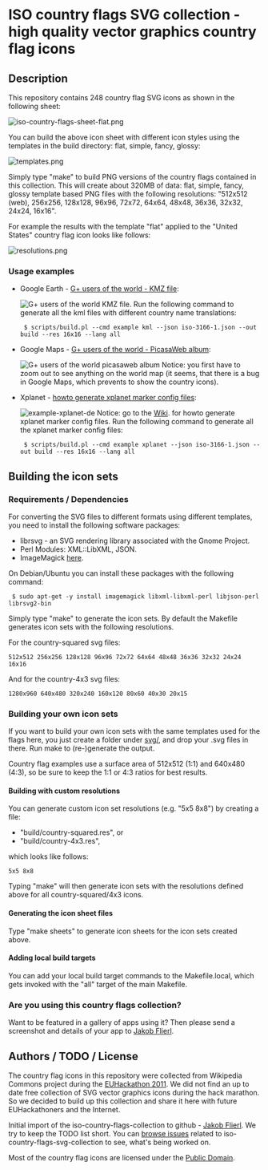 # ISO country flags SVG collection - high quality vector graphics country flag icons

## Description
This repository contains 248 country flag SVG icons as shown in the following sheet:

![iso-country-flags-sheet-flat.png](https://raw.github.com/koppi/iso-country-flags-svg-collection/master/examples/iso-country-flags-sheet-flat.png "ISO country flags svg collection")

You can build the above icon sheet with different icon styles using the templates in the build directory: flat, simple, fancy, glossy:

![templates.png](https://raw.github.com/koppi/iso-country-flags-svg-collection/master/examples/templates.png "Country flag icons templates")

Simply type "make" to build PNG versions of the country flags contained in this collection. This will create about 320MB of data: flat, simple, fancy, glossy template based PNG files with the following resolutions: "512x512 (web), 256x256, 128x128, 96x96, 72x72, 64x64, 48x48, 36x36, 32x32, 24x24, 16x16".

For example the results with the template "flat" applied to the "United States" country flag icon looks like follows:

![resolutions.png](https://raw.github.com/koppi/iso-country-flags-svg-collection/master/examples/resolutions.png "Country flag icon resoultions")
 
### Usage examples

* Google Earth - [G+ users of the world - KMZ file](http://goo.gl/YJjv3):

  ![G+ users of the world KMZ file](https://raw.github.com/koppi/iso-country-flags-svg-collection/master/examples/example-google-earth.png). Run the following command to generate all the kml files with different country name translations:
  
  ```
   $ scripts/build.pl --cmd example kml --json iso-3166-1.json --out build --res 16x16 --lang all
  ```

* Google Maps - [G+ users of the world - PicasaWeb album](http://goo.gl/mHyJb):

  ![G+ users of the world picasaweb album](https://raw.github.com/koppi/iso-country-flags-svg-collection/master/examples/example-google-maps.png) Notice: you first have to zoom out to see anything on the world map (it seems, that there is a bug in Google Maps, which prevents to show the country icons).

* Xplanet - [howto generate xplanet marker config files](https://github.com/koppi/iso-country-flags-svg-collection/wiki/example-xplanet):

  ![example-xplanet-de](https://raw.github.com/koppi/iso-country-flags-svg-collection/master/examples/example-xplanet-de.png) Notice: go to the [Wiki](https://github.com/koppi/iso-country-flags-svg-collection/wiki/example-xplanet). for howto generate xplanet marker config files. Run the following command to generate all the xplanet marker config files:
  
   ```
    $ scripts/build.pl --cmd example xplanet --json iso-3166-1.json --out build --res 16x16 --lang all
   ```

## Building the icon sets

### Requirements / Dependencies

For converting the SVG files to different formats using different templates, you need to install the following software packages:

* librsvg - an SVG rendering library associated with the Gnome Project.
* Perl Modules: XML::LibXML, JSON.
* ImageMagick [here](http://www.imagemagick.org/).

On Debian/Ubuntu you can install these packages with the following command:

```
 $ sudo apt-get -y install imagemagick libxml-libxml-perl libjson-perl librsvg2-bin
```

Simply type "make" to generate the icon sets. By default the Makefile generates icon sets with the following resolutions.

For the country-squared svg files:

```
512x512 256x256 128x128 96x96 72x72 64x64 48x48 36x36 32x32 24x24 16x16
```

And for the country-4x3 svg files:

```
1280x960 640x480 320x240 160x120 80x60 40x30 20x15
```

### Building your own icon sets

If you want to build your own icon sets with the same templates used for the flags here, you just create a folder under [svg/](https://github.com/koppi/iso-country-flags-svg-collection/tree/master/svg), and drop your .svg files in there. Run make to (re-)generate the output.

Country flag examples use a surface area of 512x512 (1:1) and 640x480 (4:3), so be sure to keep the 1:1 or 4:3 ratios for best results.

#### Building with custom resolutions

You can generate custom icon set resolutions (e.g. "5x5 8x8") by creating a file:

 * "build/country-squared.res", or
 * "build/country-4x3.res",
 
which looks like follows:

```
5x5 8x8
```

Typing "make" will then generate icon sets with the resolutions defined above for all country-squared/4x3 icons.

#### Generating the icon sheet files

Type "make sheets" to generate icon sheets for the icon sets created above.

#### Adding local build targets

You can add your local build target commands to the Makefile.local, which gets invoked with the "all" target of the main Makefile.

### Are you using this country flags collection?

Want to be featured in a gallery of apps using it? Then please send a screenshot and details of your app to [Jakob Flierl](https://github.com/koppi).

## Authors / TODO / License

The country flag icons in this repository were collected from Wikipedia Commons project during the [EUHackathon 2011](http://www.euhackathon.eu/). We did not find an up to date free collection of SVG vector graphics icons during the hack marathon. So we decided to build up this collection and share it here with future EUHackathoners and the Internet.

Initial import of the iso-country-flags-collection to github - [Jakob Flierl](https://github.com/koppi). We try to keep the TODO list short. You can [browse issues](https://github.com/koppi/iso-country-flags-svg-collection/issues) related to iso-country-flags-svg-collection to see, what's being worked on.

Most of the country flag icons are licensed under the [Public Domain](http://en.wikipedia.org/wiki/Public_domain).
